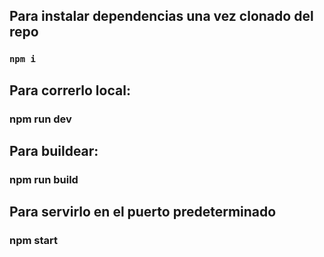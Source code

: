 ## Para instalar dependencias una vez clonado del repo
### `npm i`


## Para correrlo local:
### npm run dev

## Para buildear:
### npm run build 

## Para servirlo en el puerto predeterminado
### npm start